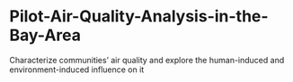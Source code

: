 # Pilot-Air-Quality-Analysis-in-the-Bay-Area
Characterize communities’ air quality and explore the human-induced and environment-induced influence on it
